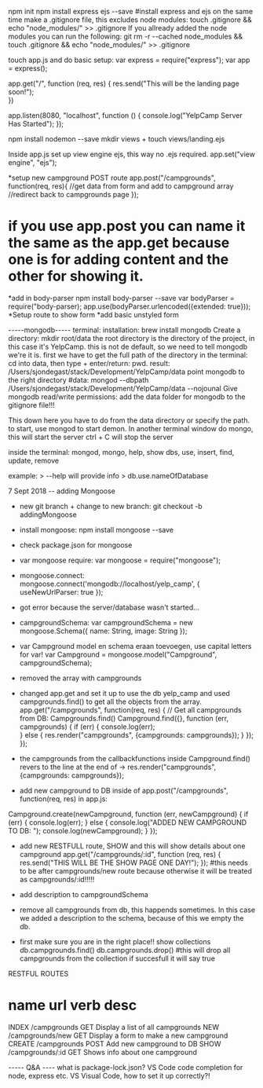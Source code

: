 npm init
npm install express ejs --save #install express and ejs on the same time
make a .gitignore file, this excludes node modules: touch .gitignore && echo "node_modules/" >> .gitignore
If you allready added the node modules you can run the following: git rm -r --cached node_modules && touch .gitignore && echo "node_modules/" >> .gitignore

touch app.js and do basic setup:
var express = require("express");
var app = express();

app.get("/", function (req, res) {
    res.send("This will be the landing page soon!");    
})

app.listen(8080, "localhost", function () {
    console.log("YelpCamp Server Has Started");
});

npm install nodemon --save
mkdir views + touch views/landing.ejs

Inside app.js set up view engine ejs, this way no .ejs required.
app.set("view engine", "ejs");

*setup new campground POST route
    app.post("/campgrounds", function(req, res){
    //get data from form and add to campground array
    //redirect back to campgrounds page
});
# if you use app.post you can name it the same as the app.get because one is for adding content and the other for showing it. 
*add in body-parser
npm install body-parser --save
var bodyParser = require("body-parser);
app.use(bodyParser.urlencoded({extended: true}));
*Setup route to show form
*add basic unstyled form

-----mongodb-----
terminal:
installation: brew install mongodb
Create a directory: mkdir root/data
    the root directory is the directory of the project, in this case it's YelpCamp. this is not de default, so we need  to tell mongodb we're it is.
first we have to get the full path of the directory in the terminal:
cd into data, then type + enter/return: pwd.
result: /Users/sjondegast/stack/Development/YelpCamp/data
point mongodb to the right directory #data: 
mongod --dbpath /Users/sjondegast/stack/Development/YelpCamp/data --nojounal
Give mongodb read/write permissions: 
add the data folder for mongodb to the gitignore file!!!

This down here you have to do from the data directory or specify the path.
to start, use mongod to start demon.
In another terminal window do mongo, this will start the server
ctrl + C will stop the server

inside the terminal:
mongod, mongo, help, show dbs, use, insert, find, update, remove

example: > --help will provide info
        > db.use.nameOfDatabase

7 Sept 2018 -- adding Mongoose
- new git branch + change to new branch: 
git checkout -b addingMongoose
- install mongoose:
npm install mongoose --save
- check package.json for mongoose
- var mongoose require: 
var mongoose = require("mongoose");
- mongoose.connect: 
mongoose.connect('mongodb://localhost/yelp_camp', { useNewUrlParser: true });
- got error because the server/database wasn't started...
- campgroundSchema:
var campgroundSchema = new mongoose.Schema({
    name: String,
    image: String
});
- var Campground model en schema eraan toevoegen, use capital letters for var! 
var Campground = mongoose.model("Campground", campgroundSchema);
- removed the array with campgrounds
- changed app.get and set it up to use the db yelp_camp and used campgrounds.find() to get all the objects from the array.
app.get("/campgrounds", function(req, res) {
    // Get all campgrounds from DB: Campgrounds.find()
    Campground.find({}, function (err, campgrounds) {
       if (err) {
           console.log(err);           
       } else {
           res.render("campgrounds", {campgrounds: campgrounds});
       }
    });
});
- the campgrounds from the callbackfunctions inside Campground.find() revers to the line at the end of -> res.render("campgrounds", {campgrounds: campgrounds});

- add new campground to DB inside of app.post("/campgrounds", function(req, res) in app.js:

Campground.create(newCampground, function (err, newCampground) {
    if (err) {
        console.log(err);
    } else {
        console.log("ADDED NEW CAMPGROUND TO DB: ");
        console.log(newCampground);
    }
});

- add new RESTFULL route, SHOW and this will show details about one campground
app.get("/campgrounds/:id", function (req, res) {
    res.send("THIS WILL BE THE SHOW PAGE ONE DAY!");
});
#this needs to be after campgrounds/new route because otherwise it will be treated as campgrounds/:id!!!!!

- add description to campgroundSchema
- remove all campgrounds from db, this happends sometimes. In this case we added a description to the schema, because of this we empty the db.
- first make sure you are in the right place!!
show collections
db.campgrounds.find()
db.campgrounds.drop() #this will drop all campgrounds from the collection
if succesfull it will say true



RESTFUL ROUTES

name    url                 verb    desc
==========================================================
INDEX   /campgrounds        GET     Display a list of all campgrounds
NEW     /campgrounds/new    GET     Display a form to make a new campground
CREATE  /campgrounds        POST    Add new campground to DB
SHOW    /campgrounds/:id    GET     Shows info about one campground


----- Q&A ----
what is package-lock.json?
VS Code code completion for node, express etc.
VS Visual Code, how to set it up correctly?!

